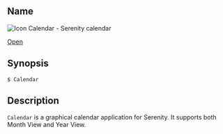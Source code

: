 ## Name

![Icon](/res/icons/16x16/app-calendar.png) Calendar - Serenity calendar

[Open](launch:///bin/Calendar)

## Synopsis

```**sh
$ Calendar
```

## Description

`Calendar` is a graphical calendar application for Serenity. It supports both Month View and Year View.
